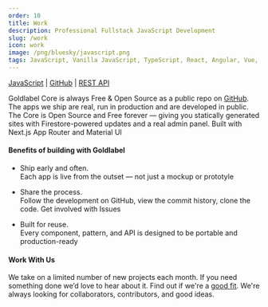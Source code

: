 ```yaml
---
order: 10
title: Work
description: Professional Fullstack JavaScript Development
slug: /work
icon: work
image: /png/bluesky/javascript.png
tags: JavaScript, Vanilla JavaScript, TypeScript, React, Angular, Vue, etc, Material UI, Flash, Server Side JavaScript, Node, Gatsby, NextJS, Headless CMS
---
```


[JavaScript](/work/techstack/javascript) | [GitHub](/work/techstack/github) | [REST API](/work/javascript/rest-api)

Goldlabel Core is always Free & Open Source as a public repo on [GitHub](https://github.com/javascript-pro/core). The apps we ship are real, run in production and are developed in public. The Core is Open Source and Free forever — giving you statically generated sites with Firestore-powered updates and a real admin panel. Built with Next.js App Router and Material UI

#### Benefits of building with Goldlabel

- Ship early and often.  
  Each app is live from the outset — not just a mockup or prototyle

- Share the process.  
  Follow the development on GitHub, view the commit history, clone the code. Get involved with Issues

- Built for reuse.  
  Every component, pattern, and API is designed to be portable and production-ready

#### Work With Us

We take on a limited number of new projects each month. If you need something done we’d love to hear about it. Find out if we're a [good fit](/cv). We're always looking for collaborators, contributors, and good ideas.
